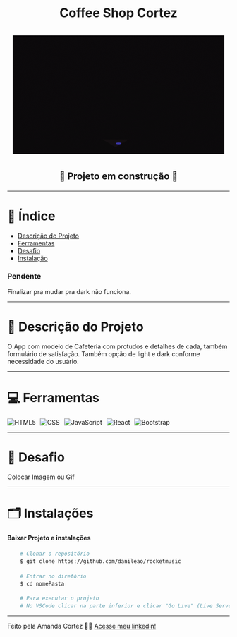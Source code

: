 <div align="center">
  <h1 align="center">
    Coffee Shop Cortez
    <br />
    <br />
    <img src="assets/image_06.gif" alt="Gif">
    <br />
  </h1>

  <h2> 
  
  :construction: Projeto em construção :construction:
  </h2>
</div>


---

# :file_folder: Índice 

- [Descrição do Projeto](#id01)
- [Ferramentas](#id02)
- [Desafio](#id04)
- [Instalação](#id03)

### Pendente

Finalizar pra mudar pra dark não funciona.

---

# :pushpin: Descrição do Projeto <a name="id01"></a>
O App com modelo de Cafeteria com protudos e detalhes de cada, também formulário de satisfação. Também opção de light e dark conforme necessidade do usuário.

---

# :computer: Ferramentas<a name="id02"></a>

<div style="display: flex; gap: 10px;">
  <img src="https://img.shields.io/badge/HTML-e06b12?style=for-the-badge&logo=html5&logoColor=white" alt="HTML5">
  <img src="https://img.shields.io/badge/CSS-1283e0?&style=for-the-badge&logo=css3&logoColor=white" alt="CSS">
  <img src="https://img.shields.io/badge/JavaScript-F7DF1E?style=for-the-badge&logo=javascript&logoColor=414141" alt="JavaScript">
  <img src="https://img.shields.io/badge/React-414141?style=for-the-badge&logo=react&logoColor=61DAFB" alt="React">
  <img src="https://img.shields.io/badge/-Bootstrap-563D7C?style=for-the-badge&logo=bootstrap" alt="Bootstrap">  
</div>


---

# 🎯 Desafio <a name="id04"></a>
Colocar Imagem ou Gif


---
# 🗂 Instalações <a name="id03"></a>
#### Baixar Projeto e instalações
```bash
    # Clonar o repositório
    $ git clone https://github.com/danileao/rocketmusic

    # Entrar no diretório
    $ cd nomePasta

    # Para executar o projeto
    # No VSCode clicar na parte inferior e clicar "Go Live" (Live Server)
```

---

Feito pela Amanda Cortez 👋🏽 [Acesse meu linkedin!](www.linkedin.com/in/amandacortez92)